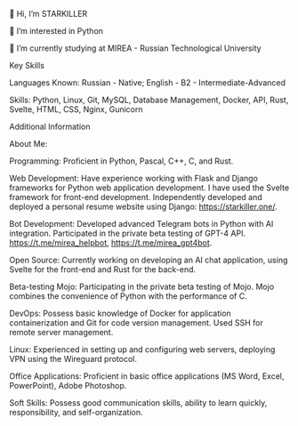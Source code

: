 👋 Hi, I’m STARKILLER

👀 I’m interested in Python

🌱 I’m currently studying at MIREA - Russian Technological University

Key Skills

Languages Known: Russian - Native; English - B2 - Intermediate-Advanced

Skills: Python, Linux, Git, MySQL, Database Management, Docker, API, Rust, Svelte, HTML, CSS, Nginx, Gunicorn

Additional Information

About Me:

Programming: Proficient in Python, Pascal, C++, C, and Rust.

Web Development: Have experience working with Flask and Django frameworks for Python web application development. I have used the Svelte framework for front-end development. Independently developed and deployed a personal resume website using Django: https://starkiller.one/.

Bot Development: Developed advanced Telegram bots in Python with AI integration. Participated in the private beta testing of GPT-4 API. https://t.me/mirea_helpbot, https://t.me/mirea_gpt4bot.

Open Source: Currently working on developing an AI chat application, using Svelte for the front-end and Rust for the back-end.

Beta-testing Mojo: Participating in the private beta testing of Mojo. Mojo combines the convenience of Python with the performance of C.

DevOps: Possess basic knowledge of Docker for application containerization and Git for code version management. Used SSH for remote server management.

Linux: Experienced in setting up and configuring web servers, deploying VPN using the Wireguard protocol.

Office Applications: Proficient in basic office applications (MS Word, Excel, PowerPoint), Adobe Photoshop.

Soft Skills: Possess good communication skills, ability to learn quickly, responsibility, and self-organization.

